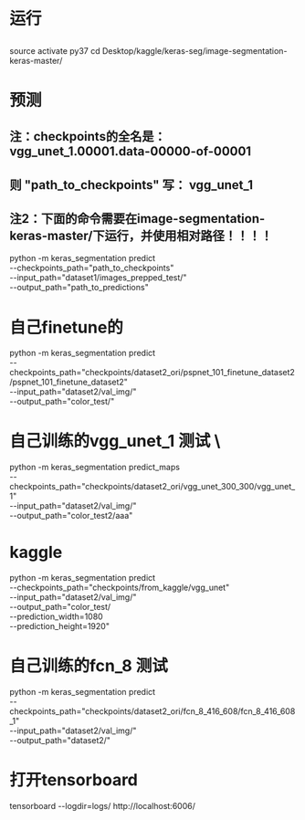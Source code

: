 # 运行
## 
source activate py37
cd Desktop/kaggle/keras-seg/image-segmentation-keras-master/

# 预测
## 注：checkpoints的全名是：vgg_unet_1.00001.data-00000-of-00001
## 则 "path_to_checkpoints" 写： vgg_unet_1
## 注2：下面的命令需要在image-segmentation-keras-master/下运行，并使用相对路径！！！！

python -m keras_segmentation predict \
 --checkpoints_path="path_to_checkpoints" \
 --input_path="dataset1/images_prepped_test/" \
 --output_path="path_to_predictions"

# 自己finetune的

 python -m keras_segmentation predict \
 --checkpoints_path="checkpoints/dataset2_ori/pspnet_101_finetune_dataset2/pspnet_101_finetune_dataset2" \
 --input_path="dataset2/val_img/" \
 --output_path="color_test/"
 
# 自己训练的vgg_unet_1 测试  \

 python -m keras_segmentation predict_maps \
 --checkpoints_path="checkpoints/dataset2_ori/vgg_unet_300_300/vgg_unet_1" \
 --input_path="dataset2/val_img/" \
 --output_path="color_test2/aaa"

# kaggle

 python -m keras_segmentation predict \
 --checkpoints_path="checkpoints/from_kaggle/vgg_unet" \
 --input_path="dataset2/val_img/" \
 --output_path="color_test/ \
 --prediction_width=1080 \
 --prediction_height=1920"


# 自己训练的fcn_8 测试
 python -m keras_segmentation predict \
 --checkpoints_path="checkpoints/dataset2_ori/fcn_8_416_608/fcn_8_416_608_1" \
 --input_path="dataset2/val_img/" \
 --output_path="dataset2/"

 # 打开tensorboard
 tensorboard --logdir=logs/
 http://localhost:6006/
